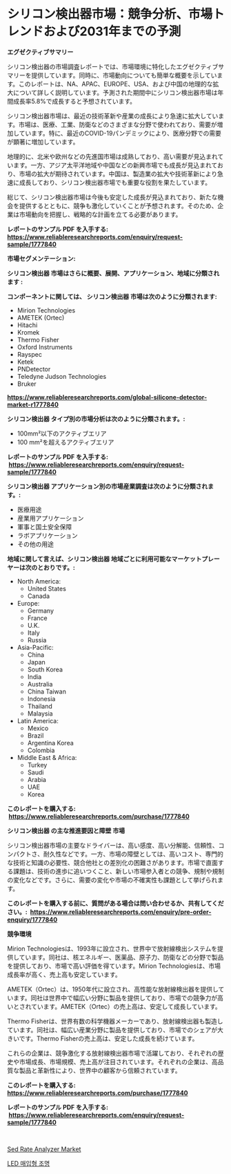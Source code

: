 <p><h1>シリコン検出器市場：競争分析、市場トレンドおよび2031年までの予測</h1></p><p><strong>エグゼクティブサマリー</strong></p>
<p><p>シリコン検出器の市場調査レポートでは、市場環境に特化したエグゼクティブサマリーを提供しています。同時に、市場動向についても簡単な概要を示しています。このレポートは、NA、APAC、EUROPE、USA、および中国の地理的な拡大について詳しく説明しています。予測された期間中にシリコン検出器市場は年間成長率5.8%で成長すると予想されています。</p><p>シリコン検出器市場は、最近の技術革新や産業の成長により急速に拡大しています。市場は、医療、工業、防衛などのさまざまな分野で使われており、需要が増加しています。特に、最近のCOVID-19パンデミックにより、医療分野での需要が顕著に増加しています。</p><p>地理的に、北米や欧州などの先進国市場は成熟しており、高い需要が見込まれています。一方、アジア太平洋地域や中国などの新興市場でも成長が見込まれており、市場の拡大が期待されています。中国は、製造業の拡大や技術革新により急速に成長しており、シリコン検出器市場でも重要な役割を果たしています。</p><p>総じて、シリコン検出器市場は今後も安定した成長が見込まれており、新たな機会を提供するとともに、競争も激化していくことが予想されます。そのため、企業は市場動向を把握し、戦略的な計画を立てる必要があります。</p></p>
<p><strong>レポートのサンプル PDF を入手する: <a href="https://www.reliableresearchreports.com/enquiry/request-sample/1777840">https://www.reliableresearchreports.com/enquiry/request-sample/1777840</a></strong></p>
<p><strong>市場セグメンテーション:</strong></p>
<p><strong> シリコン検出器 市場はさらに概要、展開、アプリケーション、地域に分類されます :</strong></p>
<p><strong>コンポーネントに関しては、 シリコン検出器 市場は次のように分類されます: &nbsp;</strong></p>
<p><ul><li>Mirion Technologies</li><li>AMETEK (Ortec)</li><li>Hitachi</li><li>Kromek</li><li>Thermo Fisher</li><li>Oxford Instruments</li><li>Rayspec</li><li>Ketek</li><li>PNDetector</li><li>Teledyne Judson Technologies</li><li>Bruker</li></ul></p>
<p><strong><a href="https://www.reliableresearchreports.com/global-silicone-detector-market-r1777840">https://www.reliableresearchreports.com/global-silicone-detector-market-r1777840</a></strong></p>
<p><strong> シリコン検出器 タイプ別の市場分析は次のように分類されます。:</strong></p>
<p><ul><li>100mm²以下のアクティブエリア</li><li>100 mm²を超えるアクティブエリア</li></ul></p>
<p><strong>レポートのサンプル PDF を入手する: &nbsp;<a href="https://www.reliableresearchreports.com/enquiry/request-sample/1777840">https://www.reliableresearchreports.com/enquiry/request-sample/1777840</a></strong></p>
<p><strong> シリコン検出器 アプリケーション別の市場産業調査は次のように分類されます。:</strong></p>
<p><ul><li>医療用途</li><li>産業用アプリケーション</li><li>軍事と国土安全保障</li><li>ラボアプリケーション</li><li>その他の用途</li></ul></p>
<p><strong>地域に関して言えば、シリコン検出器 地域ごとに利用可能なマーケットプレーヤーは次のとおりです。:</strong></p>
<p><ul>
    <li>
        North America:
        <ul>
            <li>United States</li>
            <li>Canada</li>
        </ul>
    </li>
    <li>
        Europe:
        <ul>
            <li>Germany</li>
            <li>France</li>
            <li>U.K.</li>
            <li>Italy</li>
            <li>Russia</li>
        </ul>
    </li>
    <li>
        Asia-Pacific:
        <ul>
            <li>China</li>
            <li>Japan</li>
            <li>South Korea</li>
            <li>India</li>
            <li>Australia</li>
            <li>China Taiwan</li>
            <li>Indonesia</li>
            <li>Thailand</li>
            <li>Malaysia</li>
        </ul>
    </li>
    <li>
        Latin America:
        <ul>
            <li>Mexico</li>
            <li>Brazil</li>
            <li>Argentina Korea</li>
            <li>Colombia</li>
        </ul>
    </li>
    <li>
        Middle East & Africa:
        <ul>
            <li>Turkey</li>
            <li>Saudi</li>
            <li>Arabia</li>
            <li>UAE</li>
            <li>Korea</li>
        </ul>
    </li>
    </ul></p>
<p><strong>このレポートを購入する: &nbsp;<a href="https://www.reliableresearchreports.com/purchase/1777840">https://www.reliableresearchreports.com/purchase/1777840</a></strong></p>
<p><strong>シリコン検出器 の主な推進要因と障壁 市場</strong></p>
<p><p>シリコン検出器市場の主要なドライバーは、高い感度、高い分解能、信頼性、コンパクトさ、耐久性などです。一方、市場の障壁としては、高いコスト、専門的な技術と知識の必要性、競合他社との差別化の困難さがあります。市場で直面する課題は、技術の進歩に追いつくこと、新しい市場参入者との競争、規制や規制の変化などです。さらに、需要の変化や市場の不確実性も課題として挙げられます。</p></p>
<p><strong>このレポートを購入する前に、質問がある場合は問い合わせるか、共有してください。:&nbsp; <a href="https://www.reliableresearchreports.com/enquiry/pre-order-enquiry/1777840">https://www.reliableresearchreports.com/enquiry/pre-order-enquiry/1777840</a></strong></p>
<p><strong>競争環境</strong></p>
<p><p>Mirion Technologiesは、1993年に設立され、世界中で放射線検出システムを提供しています。同社は、核エネルギー、医薬品、原子力、防衛などの分野で製品を提供しており、市場で高い評価を得ています。Mirion Technologiesは、市場成長率が高く、売上高も安定しています。</p><p>AMETEK（Ortec）は、1950年代に設立され、高性能な放射線検出器を提供しています。同社は世界中で幅広い分野に製品を提供しており、市場での競争力が高いとされています。AMETEK（Ortec）の売上高は、安定して成長しています。</p><p>Thermo Fisherは、世界有数の科学機器メーカーであり、放射線検出器も製造しています。同社は、幅広い産業分野に製品を提供しており、市場でのシェアが大きいです。Thermo Fisherの売上高は、安定した成長を続けています。</p><p>これらの企業は、競争激化する放射線検出器市場で活躍しており、それぞれの歴史や市場成長、市場規模、売上高が注目されています。それぞれの企業は、高品質な製品と革新性により、世界中の顧客から信頼されています。</p></p>
<p><strong>このレポートを購入する: &nbsp; <a href="https://www.reliableresearchreports.com/purchase/1777840">https://www.reliableresearchreports.com/purchase/1777840</a></strong></p>
<p><strong>レポートのサンプル PDF を入手する: &nbsp;<a href="https://www.reliableresearchreports.com/enquiry/request-sample/1777840">https://www.reliableresearchreports.com/enquiry/request-sample/1777840</a></strong><strong></strong></p>
<p>&nbsp;</p>
<p><p><a href="https://github.com/Alonsoolds3wq1d81czn8rbol/Market-Research-Report-List-2/blob/main/sed-rate-analyzer-market.md">Sed Rate Analyzer Market</a></p><p><a href="https://github.com/iansanftyord09878/Market-Research-Report-List-1/blob/main/317250923986.md">LED 매입형 조명</a></p></p>